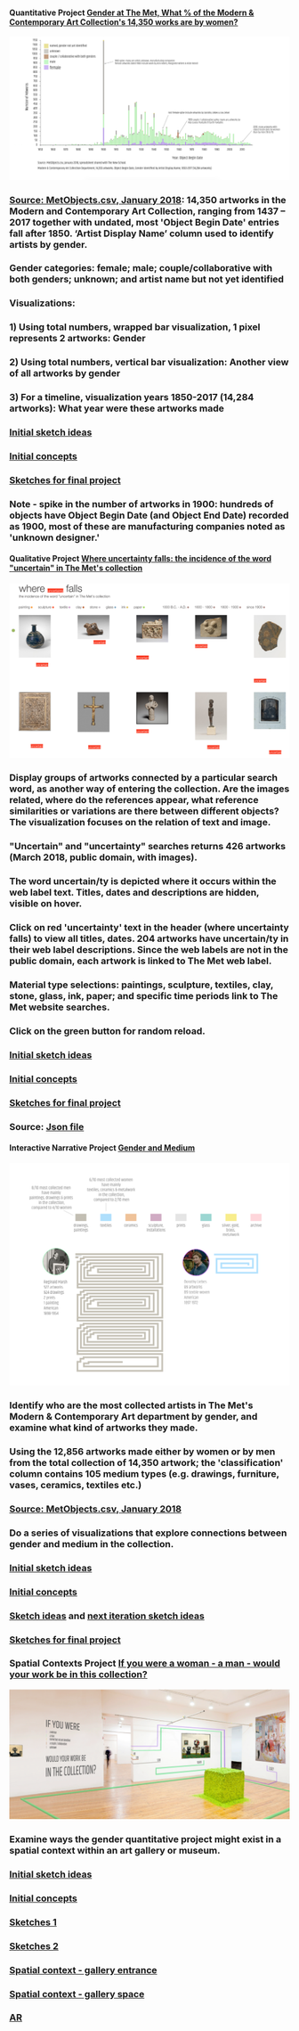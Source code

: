 #### **Quantitative Project** [Gender at The Met, What % of the Modern & Contemporary Art Collection's 14,350 works are by women?](https://churc.github.io/MajorStudio1/MetProjects/gender/index.html) 
   





![by Year](MetProjects/gender/assets/gender_timelineChart.png)








### [Source: MetObjects.csv, January 2018](https://github.com/churc/MajorStudio1/blob/master/MetProjects/gender/assets/ModContGenderfinalazsort.csv): 14,350 artworks in the Modern and Contemporary Art Collection, ranging from 1437 – 2017 together with undated, most 'Object Begin Date' entries fall after 1850. ‘Artist Display Name’ column used to identify artists by gender. 
### Gender categories: female; male; couple/collaborative with both genders; unknown; and artist name but not yet identified 


### Visualizations:
### 1)   Using total numbers, wrapped bar visualization, 1 pixel represents 2 artworks: Gender  
### 2)   Using total numbers, vertical bar visualization: Another view of all artworks by gender
### 3)   For a timeline, visualization years 1850-2017 (14,284 artworks):  What year were these artworks made

### [Initial sketch ideas](https://github.com/churc/MajorStudio1/blob/master/MetProjects/gender/assets/initialsketches.png)
### [Initial concepts](https://github.com/churc/MajorStudio1/blob/master/MetProjects/MetProject_process_description.pdf)
### [Sketches for final project](https://github.com/churc/MajorStudio1/blob/master/MetProjects/MetProjects_churchouse.pdf) 


### Note - spike in the number of artworks in 1900: hundreds of objects have Object Begin Date (and Object End Date) recorded as 1900, most of these are manufacturing companies noted as 'unknown designer.'















#### **Qualitative Project** [Where uncertainty falls: the incidence of the word "uncertain" in The Met's collection](https://churc.github.io/MajorStudio1/MetProjectsQual/uncertainty)




![where uncertainty falls](MetProjectsQual/uncertainty/assets/whereuncertainty.png)






### Display groups of artworks connected by a particular search word, as another way of entering the collection. Are the images related, where do the references appear, what reference similarities or variations are there between different objects? The visualization focuses on the relation of text and image.

### "Uncertain" and "uncertainty" searches returns 426 artworks (March 2018, public domain, with images).
### The word uncertain/ty is depicted where it occurs within the web label text. Titles, dates and descriptions are hidden, visible on hover. 
### Click on red 'uncertainty' text in the header (where uncertainty falls) to view all titles, dates. 204 artworks have uncertain/ty in their web label descriptions. Since the web labels are not in the public domain, each artwork is linked to The Met web label. 
### Material type selections: paintings, sculpture, textiles, clay, stone, glass, ink, paper; and specific time periods link to The Met website searches.
### Click on the green button for random reload.


### [Initial sketch ideas](https://github.com/churc/MajorStudio1/blob/master/MetProjectsQual/MetQual_churchouse.pdf)
### [Initial concepts](https://github.com/churc/MajorStudio1/blob/master/MetProjectsQual/MetQualConcepts2_clarechurchouse.pdf)
### [Sketches for final project](https://github.com/churc/MajorStudio1/blob/master/MetProjectsQual/MetQual_uncertainty_churchouse.pdf) 
### Source: [Json file](https://github.com/churc/MajorStudio1/tree/master/MetProjectsQual/uncertainty/assets/UncertainPub.json)









#### **Interactive Narrative Project** [Gender and Medium](https://churc.github.io/MajorStudio1/Interactive/genderObj/index.html)





![gender and medium](Interactive/interactive_artworks.png)







### Identify who are the most collected artists in The Met's Modern & Contemporary Art department by gender, and examine what kind of artworks they made. 
### Using the 12,856 artworks made either by women or by men from the total collection of 14,350 artwork; the 'classification' column contains 105 medium types (e.g. drawings, furniture, vases, ceramics, textiles etc.)
### [Source: MetObjects.csv, January 2018](https://github.com/churc/MajorStudio1/blob/master/Interactive/genderObj/assets/ModContGenderfinalazsort.csv)
### Do a series of visualizations that explore connections between gender and medium in the collection.
### [Initial sketch ideas](https://github.com/churc/MajorStudio1/blob/master/Interactive/quant3_churchouse_project1.pdf)
### [Initial concepts](https://github.com/churc/MajorStudio1/blob/master/Interactive/Interactivity_narrative_churchouse.pdf)
### [Sketch ideas](https://github.com/churc/MajorStudio1/blob/master/Interactive/quant2_churchouse_project2.pdf) and [next iteration sketch ideas](https://github.com/churc/MajorStudio1/blob/master/Interactive/quant4_churchouse-16.png)
### [Sketches for final project](https://github.com/churc/MajorStudio1/blob/master/Interactive/finalSketch.png)






### **Spatial Contexts Project** [If you were a woman - a man - would your work be in this collection?](https://churc.github.io/MajorStudio1/SpatialContexts/spatial/index.html)


![who's in this room by gender](SpatialContexts/museum_intRev2_final_24.png)

### Examine ways the gender quantitative project might exist in a spatial context within an art gallery or museum.
### [Initial sketch ideas](SpatialContexts/spatial_initialSketches.png)
### [Initial concepts](SpatialContexts/spatial_concept_churchouse.pdf)
### [Sketches 1](SpatialContexts/ProjectSketches1.png)
### [Sketches 2](SpatialContexts/ProjectSketches2.png)
### [Spatial context - gallery entrance](SpatialContexts/museum_extRev2_24.png)
### [Spatial context - gallery space](SpatialContexts/museum_intRev2_final_24.png)
### [AR](SpatialContexts/museum_intRev2-mobile-blur-24-final.png)

